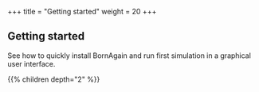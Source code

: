 +++
title = "Getting started"
weight = 20
+++

## Getting started

See how to quickly install BornAgain and run first simulation in a graphical user interface.

{{% children depth="2" %}}

